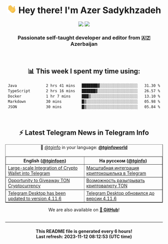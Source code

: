 <div align="center">
	<div>
		<h1>
      <img src="./assets/hi.gif" width="30px"> Hey there! I'm Azer Sadykhzadeh
    </h1>
    <img height="18" src="https://komarev.com/ghpvc/?username=sadykhzadeh&label=Views&color=2081c1&style=flat-square" />
		<a href="https://wakatime.com/Azer"> <img height="18" src="https://wakatime.com/badge/user/f80ae27a-c328-426f-a381-bc84136e2dd6.svg" /> </a>
    <h3>
      Passionate self-taught developer and editor from 🇦🇿 Azerbaijan
    </h3>
  </div>
  <br>

<h2>📊 This week I spent my time using:</h2>

<!--START_SECTION:waka-->

```txt
Java             2 hrs 41 mins   ███████▓░░░░░░░░░░░░░░░░░   31.30 %
TypeScript       2 hrs 16 mins   ██████▓░░░░░░░░░░░░░░░░░░   26.57 %
Docker           1 hr 7 mins     ███▒░░░░░░░░░░░░░░░░░░░░░   13.10 %
Markdown         30 mins         █▒░░░░░░░░░░░░░░░░░░░░░░░   05.98 %
JSON             30 mins         █▒░░░░░░░░░░░░░░░░░░░░░░░   05.84 %
```

<!--END_SECTION:waka-->

<br>

<h2>⚡️ Latest Telegram News in Telegram Info</h2>
  <table border>
		<tr>
			<th width="50%">English (<a href="https://t.me/tginfoen">@tginfoen</a>)</th>
			<th>На русском (<a href="https://t.me/tginfo">@tginfo</a>)</th>
		</tr>
		<caption>🚩 <a href="https://t.me/tginfo">@tginfo</a> in your language: <a href="https://t.me/tginfoworld"><b>@tginfoworld</b></a><caption/>
  <tr><td><a href="https://t.me/tginfoen/1781">Large-scale Integration of Crypto Wallet into Telegram</a></td>
    <td><a href="https://t.me/tginfo/3840">Масштабная интеграция криптокошелька в Telegram</a></td></tr><tr><td><a href="https://t.me/tginfoen/1780">Opportunity to Giveaway TON Cryptocurrency</a></td>
    <td><a href="https://t.me/tginfo/3839">Возможность разыгрывать криптовалюту TON</a></td></tr><tr><td><a href="https://t.me/tginfoen/1779">Telegram Desktop has been updated to version 4.11.6</a></td>
    <td><a href="https://t.me/tginfo/3838">Telegram Desktop обновился до версии 4.11.6</a></td></tr>
</table>
We are also available on <a href="https://github.com/tginfo"><b>🐙 GitHub</b></a>!
</div>

<br>
<hr>
<h4 align="center">This README file is generated <b>every 6 hours</b>!</br>Last refresh: <b>2023-11-12 08:12:53 (UTC time)</b></h4>
